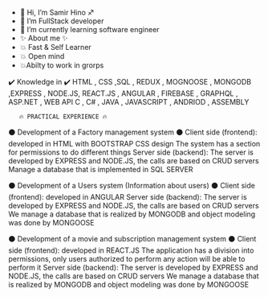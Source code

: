 - 👋 Hi, I’m Samir Hino ♐
- 👀 I’m FullStack developer
- 🌱 I’m currently learning software engineer 
-
  ✨ About me ✨ 
- 💥 Fast & Self Learner
- 💥 Open mind
- 💥Abilty to work in grorps

✔️ Knowledge in ✔️
  HTML , CSS ,SQL , REDUX , MOGNOOSE , MONGODB ,EXPRESS , NODE.JS,
  REACT.JS , ANGULAR , FIREBASE , GRAPHQL , ASP.NET , WEB API
  C , C# , JAVA , JAVASCRIPT , ANDRIOD , ASSEMBLY
  
       🔥 PRACTICAL EXPERIENCE 🔥
⚫ Development of a Factory management system ⚫
Client side (frontend): developed in HTML with BOOTSTRAP CSS design The system has a section for permissions to do different things
Server side (backend): The server is developed by EXPRESS and NODE.JS,
the calls are based on CRUD servers Manage a database that is implemented in SQL SERVER

⚫ Development of a Users system (Information about users) ⚫
Client side (frontend): developed in ANGULAR
Server side (backend): The server is developed by EXPRESS and NODE.JS,
the calls are based on CRUD servers We manage a database that is realized by MONGODB and object modeling was done by MONGOOSE

⚫ Development of a movie and subscription management system ⚫
Client side (frontend): developed in REACT.JS
The application has a division into permissions,
only users authorized to perform any action will be able to perform it 
Server side (backend): The server is developed by EXPRESS and NODE.JS,
the calls are based on CRUD servers We manage a database that is realized by MONGODB and object modeling was done by MONGOOSE

<!---
samir-hino/samir-hino is a ✨ special ✨ repository because its `README.md` (this file) appears on your GitHub profile.
You can click the Preview link to take a look at your changes.
--->
